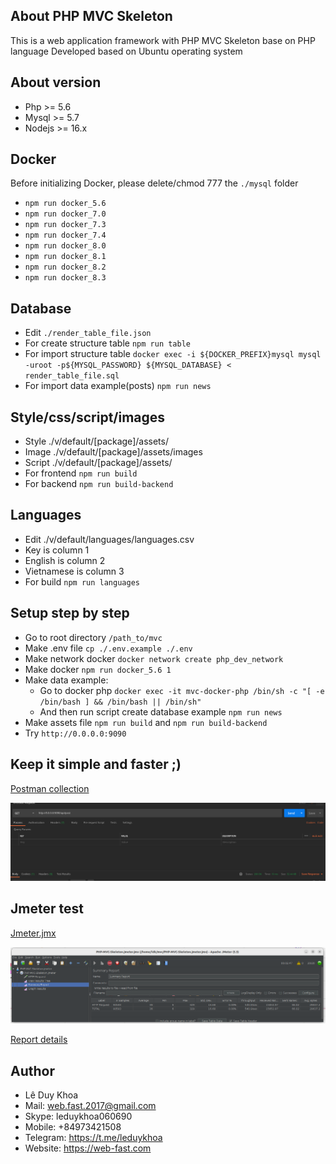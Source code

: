 

## About PHP MVC Skeleton

This is a web application framework with PHP MVC Skeleton base on PHP language
Developed based on Ubuntu operating system

## About version
 *  Php >= 5.6
 *  Mysql >= 5.7
 *  Nodejs >= 16.x

## Docker
Before initializing Docker, please delete/chmod 777 the ```./mysql``` folder
- ```npm run docker_5.6```
- ```npm run docker_7.0```
- ```npm run docker_7.3```
- ```npm run docker_7.4```
- ```npm run docker_8.0```
- ```npm run docker_8.1```
- ```npm run docker_8.2```
- ```npm run docker_8.3```

## Database
 - Edit ```./render_table_file.json```
 - For create structure table ```npm run table```
 - For import structure table ```docker exec -i ${DOCKER_PREFIX}mysql mysql -uroot -p${MYSQL_PASSWORD} ${MYSQL_DATABASE} < render_table_file.sql```
 - For import data example(posts) ```npm run news```

## Style/css/script/images
 - Style ./v/default/[package]/assets/
 - Image ./v/default/[package]/assets/images
 - Script ./v/default/[package]/assets/
 - For frontend ```npm run build```
 - For backend ```npm run build-backend```

 ## Languages
 - Edit ./v/default/languages/languages.csv
 - Key is column 1
 - English is column 2
 - Vietnamese is column 3
 - For build ```npm run languages```

 ## Setup step by step 
 - Go to root directory ```/path_to/mvc```
 - Make .env file ```cp ./.env.example ./.env```
 - Make network docker ```docker network create php_dev_network```
 - Make docker ```npm run docker_5.6 1```
 - Make data example: 
    - Go to docker php ```docker exec -it mvc-docker-php /bin/sh -c "[ -e /bin/bash ] && /bin/bash || /bin/sh"``` 
    - And then run script create database example ```npm run news```
 - Make assets file ```npm run build``` and ```npm run build-backend```
 - Try ```http://0.0.0.0:9090```

## Keep it simple and faster ;)

[Postman collection](./PHP-MVC-Skeleton.postman_collection.json)

![](./test_report/api_request_fast.png)

## Jmeter test 
[Jmeter.jmx](./PHP-MVC-Skeleton.jmeter.jmx)

![](./test_report/jmeter_test_best_result.png)

[Report details](./test_report/README.md)


## Author
*  Lê Duy Khoa
*  Mail: web.fast.2017@gmail.com
*  Skype: leduykhoa060690
*  Mobile: +84973421508
*  Telegram: https://t.me/leduykhoa
*  Website: https://web-fast.com
